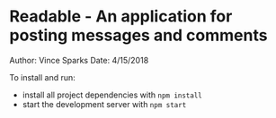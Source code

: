 # Readable - An application for posting messages and comments
Author: Vince Sparks
Date: 4/15/2018

To install and run:
* install all project dependencies with `npm install`
* start the development server with `npm start`

